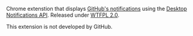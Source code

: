 Chrome extenstion that displays [GitHub's notifications](https://github.com/inbox/notifications) using the [Desktop Notifications API](http://code.google.com/chrome/extensions/notifications.html). Released under [WTFPL 2.0](http://sam.zoy.org/wtfpl/COPYING).

This extension is not developed by GitHub.
